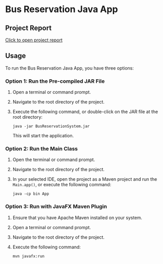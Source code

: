 # Bus Reservation Java App

## Project Report
[Click to open project report](Project%20Report.docx)

## Usage
To run the Bus Reservation Java App, you have three options:
### Option 1: Run the Pre-compiled JAR File
1. Open a terminal or command prompt.

2. Navigate to the root directory of the project.

3. Execute the following command, or double-click on the JAR file at the root directory:
    ```shell
    java -jar BusReservationSystem.jar
    ```
    This will start the application.

### Option 2: Run the Main Class

1. Open the terminal or command prompt.

2. Navigate to the root directory of the project.

3. In your selected IDE, open the project as a Maven project and run the `Main.app()`, or execute the following command:
    ```shell
   java -cp bin App
   ```
   
### Option 3:  Run with JavaFX Maven Plugin
1. Ensure that you have Apache Maven installed on your system.

2. Open a terminal or command prompt.

3. Navigate to the root directory of the project.

4. Execute the following command:
    ```shell
    mvn javafx:run
    ```
   